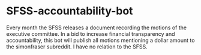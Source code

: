 # SFSS-accountability-bot

Every month the SFSS releases a document recording the motions of the executive committee. In a bid to increase financial transparency and accountability, this bot will publish all motions mentioning a dollar amount to the simonfraser subreddit. I have no relation to the SFSS.
